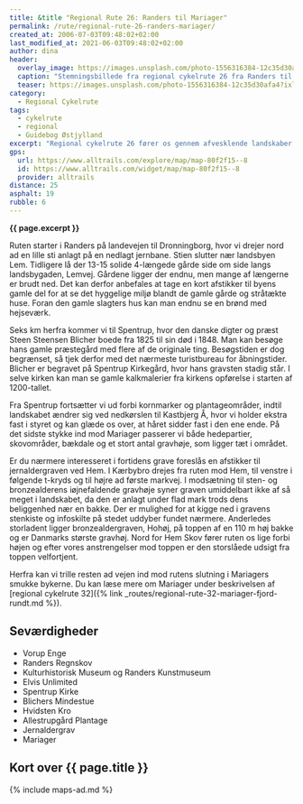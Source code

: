 ```yaml
---
title: &title "Regional Rute 26: Randers til Mariager"
permalink: /rute/regional-rute-26-randers-mariager/
created_at: 2006-07-03T09:48:02+02:00
last_modified_at: 2021-06-03T09:48:02+02:00
author: dina
header:
  overlay_image: https://images.unsplash.com/photo-1556316384-12c35d30afa4?ixlib=rb-1.2.1&ixid=eyJhcHBfaWQiOjEyMDd9&auto=format&fit=crop&h=600&w=1200&q=10
  caption: "Stemningsbillede fra regional cykelrute 26 fra Randers til Mariager"
  teaser: https://images.unsplash.com/photo-1556316384-12c35d30afa4?ixlib=rb-1.2.1&ixid=eyJhcHBfaWQiOjEyMDd9&auto=format&fit=crop&h=300&w=400&q=10
category:
  - Regional Cykelrute
tags:
  - cykelrute
  - regional
  - Guidebog Østjylland
excerpt: "Regional cykelrute 26 fører os gennem afvesklende landskaber i det smukke Kronjylland. Området har en af de største koncentrationer af gravhøje og det er muligt at komme helt tæt på nogle af dem. Desuden kører vi forbi digteren Steen Steensen Blichers hjem og grav."
gps:
  url: https://www.alltrails.com/explore/map/map-80f2f15--8
  id: https://www.alltrails.com/widget/map/map-80f2f15--8
  provider: alltrails
distance: 25
asphalt: 19
rubble: 6
---
```


**{{ page.excerpt }}**

Ruten starter i Randers på landevejen til Dronningborg, hvor vi drejer nord ad en lille sti anlagt på en nedlagt jernbane. Stien slutter nær landsbyen Lem. Tidligere lå der 13-15 solide 4-længede gårde side om side langs landsbygaden, Lemvej. Gårdene ligger der endnu, men mange af længerne er brudt ned. Det kan derfor anbefales at tage en kort afstikker til byens gamle del for at se det hyggelige miljø blandt de gamle gårde og stråtækte huse. Foran den gamle slagters hus kan man endnu se en brønd med hejseværk.

Seks km herfra kommer vi til Spentrup, hvor den danske digter og præst Steen Steensen Blicher boede fra 1825 til sin død i 1848. Man kan besøge hans gamle præstegård med flere af de originale ting. Besøgstiden er dog begrænset, så tjek derfor med det nærmeste turistbureau for åbningstider. Blicher er begravet på Spentrup Kirkegård, hvor hans gravsten stadig står. I selve kirken kan man se gamle kalkmalerier fra kirkens opførelse i starten af 1200-tallet.

Fra Spentrup fortsætter vi ud forbi kornmarker og plantageområder, indtil landskabet ændrer sig ved nedkørslen til Kastbjerg Å, hvor vi holder ekstra fast i styret og kan glæde os over, at håret sidder fast i den ene ende. På det sidste stykke ind mod Mariager passerer vi både hedepartier, skovområder, bækdale og et stort antal gravhøje, som ligger tæt i området.

Er du nærmere interesseret i fortidens grave foreslås en afstikker til jernaldergraven ved Hem. I Kærbybro drejes fra ruten mod Hem, til venstre i følgende t-kryds og til højre ad første markvej. I modsætning til sten- og bronzealderens iøjnefaldende gravhøje syner graven umiddelbart ikke af så meget i landskabet, da den er anlagt under flad mark trods dens beliggenhed nær en bakke. Der er mulighed for at kigge ned i gravens stenkiste og infoskilte på stedet uddyber fundet nærmere. Anderledes storladent ligger bronzealdergraven, Hohøj, på toppen af en 110 m høj bakke og er Danmarks største gravhøj. Nord for Hem Skov fører ruten os lige forbi højen og efter vores anstrengelser mod toppen er den storslåede udsigt fra toppen velfortjent.

Herfra kan vi trille resten ad vejen ind mod rutens slutning i Mariagers smukke bykerne. Du kan læse mere om Mariager under beskrivelsen af [regional cykelrute 32]({% link _routes/regional-rute-32-mariager-fjord-rundt.md %}).

## Seværdigheder

- Vorup Enge
- Randers Regnskov
- Kulturhistorisk Museum og Randers Kunstmuseum
- Elvis Unlimited
- Spentrup Kirke
- Blichers Mindestue
- Hvidsten Kro
- Allestrupgård Plantage
- Jernaldergrav
- Mariager

## Kort over {{ page.title }}

{% include maps-ad.md %}
